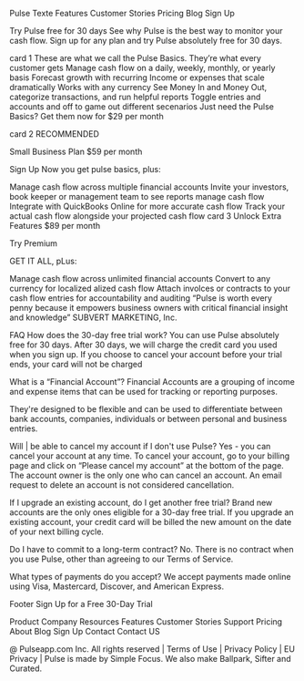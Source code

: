 Pulse Texte
Features Customer Stories Pricing Blog Sign Up

Try Pulse free for 30 days
See why Pulse is the best way to monitor your cash flow. Sign up for any plan and try Pulse absolutely free for 30 days.

card 1
These are what we call the Pulse Basics. They’re what every customer gets
Manage cash flow on a daily, weekly, monthly, or yearly basis
Forecast growth with recurring Income or expenses that scale dramatically
Works with any currency
See Money In and Money Out, categorize transactions, and run helpful reports
Toggle entries and accounts and off to game out different secenarios
Just need the Pulse Basics? Get them now for $29 per month

card 2
RECOMMENDED

Small Business Plan
$59 per month

Sign Up Now
you get pulse basics, plus:

Manage cash flow across multiple financial accounts
Invite your investors, book keeper or management team to see reports manage cash flow
Integrate with QuickBooks Online for more accurate cash flow
Track your actual cash flow alongside your projected cash flow
card 3
Unlock Extra Features
$89 per month

Try Premium

GET IT ALL, pLus:

Manage cash flow across unlimited financial accounts
Convert to any currency for localized alized cash flow
Attach involces or contracts to your cash flow entries for accountability and auditing
“Pulse is worth every penny because it empowers business owners with critical financial insight and knowledge”
SUBVERT MARKETING, Inc.

FAQ
How does the 30-day free trial work?
You can use Pulse absolutely free for 30 days. After 30 days, we will charge the credit card you used when you sign up. If you choose to cancel your account before your trial ends, your card will not be charged

What is a “Financial Account”?
Financial Accounts are a grouping of income and expense items that can be used for tracking or reporting purposes.

They're designed to be flexible and can be used to differentiate between bank accounts, companies, individuals or between personal and business entries.

Will | be able to cancel my account if I don't use Pulse?
Yes - you can cancel your account at any time. To cancel your account, go to your billing page and click on “Please cancel my account” at the bottom of the page. The account owner is the only one who can cancel an account. An email request to delete an account is not considered cancellation.

If I upgrade an existing account, do I get another free trial?
Brand new accounts are the only ones eligible for a 30-day free trial. If you upgrade an existing account, your credit card will be billed the new amount on the date of your next billing cycle.

Do I have to commit to a long-term contract?
No. There is no contract when you use Pulse, other than agreeing to our Terms of Service.

What types of payments do you accept?
We accept payments made online using Visa, Mastercard, Discover, and American Express.

Footer
Sign Up for a Free 30-Day Trial

Product Company Resources
Features Customer Stories Support
Pricing About Blog
Sign Up Contact
Contact US

@ Pulseapp.com Inc. All rights reserved | Terms of Use | Privacy Policy | EU Privacy | Pulse is made by Simple Focus. We also make Ballpark, Sifter and Curated.